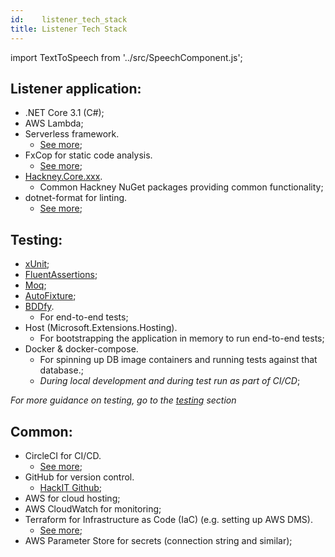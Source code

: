 ```yaml
---
id:    listener_tech_stack
title: Listener Tech Stack
---
```

import TextToSpeech from '../src/SpeechComponent.js';

<TextToSpeech>

## Listener application:

- .NET Core 3.1 (C#);
- AWS Lambda;
- Serverless framework.
  * [See more](/serverless_lambda);
- FxCop for static code analysis.
  * [See more](/static_code_analysis);
- [Hackney.Core.xxx](https://github.com/LBHackney-IT/lbh-core).
  * Common Hackney NuGet packages providing common functionality;
- dotnet-format for linting.
  * [See more](/linting);
## Testing:

- [xUnit](https://xunit.net/);
- [FluentAssertions](https://fluentassertions.com/introduction);
- [Moq](https://github.com/Moq/moq4/wiki/Quickstart);
- [AutoFixture](https://github.com/AutoFixture/AutoFixture);
- [BDDfy](https://github.com/TestStack/TestStack.BDDfy).
  * For end-to-end tests;
- Host (Microsoft.Extensions.Hosting).
  * For bootstrapping the application in memory to run end-to-end tests;
- Docker & docker-compose.
    * For spinning up DB image containers and running tests against that database.;
    * _During local development and during test run as part of CI/CD_;

*For more guidance on testing, go to the [testing](/tdd) section*

## Common:

- CircleCI for CI/CD.
  * [See more](/deployment_pipeline);
- GitHub for version control.
  * [HackIT Github](https://github.com/LBHackney-IT);
- AWS for cloud hosting;
- AWS CloudWatch for monitoring;
- Terraform for Infrastructure as Code (IaC) (e.g. setting up AWS DMS).
  * [See more](/infrastructure);
- AWS Parameter Store for secrets (connection string and similar);

</TextToSpeech>